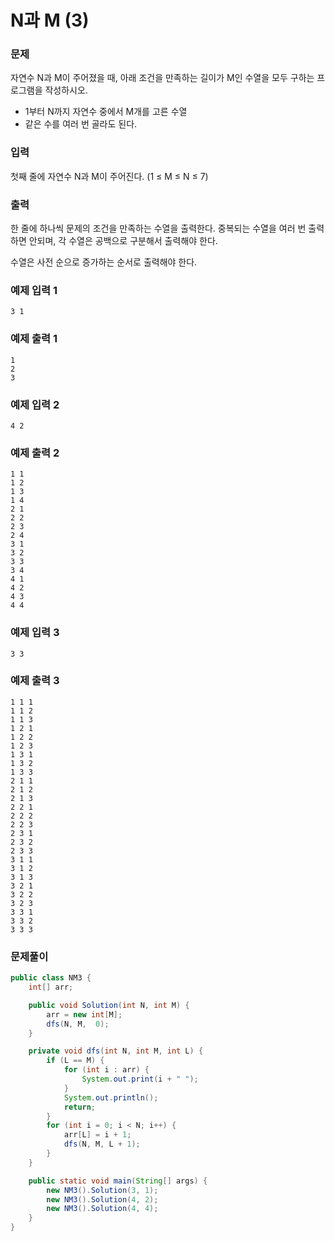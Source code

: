 # N과 M (3)

### 문제

자연수 N과 M이 주어졌을 때, 아래 조건을 만족하는 길이가 M인 수열을 모두 구하는 프로그램을 작성하시오.

- 1부터 N까지 자연수 중에서 M개를 고른 수열
- 같은 수를 여러 번 골라도 된다.

### 입력
첫째 줄에 자연수 N과 M이 주어진다. (1 ≤ M ≤ N ≤ 7)

### 출력
한 줄에 하나씩 문제의 조건을 만족하는 수열을 출력한다. 중복되는 수열을 여러 번 출력하면 안되며, 각 수열은 공백으로 구분해서 출력해야 한다.

수열은 사전 순으로 증가하는 순서로 출력해야 한다.

### 예제 입력 1
```text
3 1
```

### 예제 출력 1
```text
1
2
3
```

### 예제 입력 2
```text
4 2
```

### 예제 출력 2
```text
1 1
1 2
1 3
1 4
2 1
2 2
2 3
2 4
3 1
3 2
3 3
3 4
4 1
4 2
4 3
4 4
```

### 예제 입력 3
```text
3 3
```

### 예제 출력 3
```text
1 1 1
1 1 2
1 1 3
1 2 1
1 2 2
1 2 3
1 3 1
1 3 2
1 3 3
2 1 1
2 1 2
2 1 3
2 2 1
2 2 2
2 2 3
2 3 1
2 3 2
2 3 3
3 1 1
3 1 2
3 1 3
3 2 1
3 2 2
3 2 3
3 3 1
3 3 2
3 3 3
```
### 문제풀이
```java
public class NM3 {
    int[] arr;

    public void Solution(int N, int M) {
        arr = new int[M];
        dfs(N, M,  0);
    }

    private void dfs(int N, int M, int L) {
        if (L == M) {
            for (int i : arr) {
                System.out.print(i + " ");
            }
            System.out.println();
            return;
        }
        for (int i = 0; i < N; i++) {
            arr[L] = i + 1;
            dfs(N, M, L + 1);
        }
    }

    public static void main(String[] args) {
        new NM3().Solution(3, 1);
        new NM3().Solution(4, 2);
        new NM3().Solution(4, 4);
    }
}

```